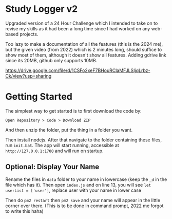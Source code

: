 # Study Logger v2

Upgraded version of a 24 Hour Challenge which I intended to take on to revise my skills as it had been a long time since I had worked on any web-based projects. 

Too lazy to make a documentation of all the features (this is the 2024 me), but the given video (from 2022) which is 2 minutes long, should suffice to show most of them, although it doesn't show all features. Adding gdrive link since its 20MB, github only supports 10MB. 

https://drive.google.com/file/d/1CSFo2xeF7BHouRClaMFJLSIjqLrbz-Ck/view?usp=sharing


# Getting Started

The simplest way to get started is to first download the code by:
```
Open Repository > Code > Download ZIP
```
And then unzip the folder, put the thing in a folder you want.

Then install nodejs. After that navigate to the folder containing these files, run `init.bat`. The app will start running, accessible at `http://127.0.0.1:1700` and will run on startup.

## Optional: Display Your Name
Rename the files in `data` folder to your name in lowercase (keep the `_d` in the file which has it). Then open `index.js` and on line 13, you will see `let userList = ['user']`, replace user with your name in lower case

Then do `pm2 restart` then `pm2 save` and your name will appear in the little corner over there. (This is to be done in command prompt, 2022 me forgot to write this haha)
